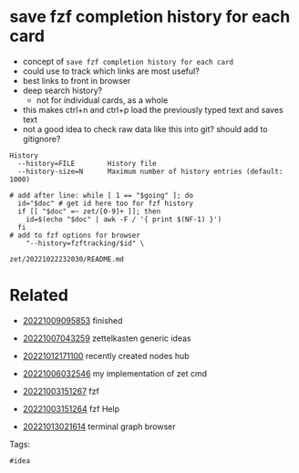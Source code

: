 # save fzf completion history for each card

- concept of `save fzf completion history for each card`
- could use to track which links are most useful?
- best links to front in browser
- deep search history?
  - not for individual cards, as a whole
- this makes ctrl+n and ctrl+p load the previously typed text and saves text
- not a good idea to check raw data like this into git? should add to gitignore?

```
History
  --history=FILE        History file
  --history-size=N      Maximum number of history entries (default: 1000)

# add after line: while [ 1 == "$going" ]; do
  id="$doc" # get id here too for fzf history
  if [[ "$doc" =~ zet/[0-9]+ ]]; then
    id=$(echo "$doc" | awk -F / '{ print $(NF-1) }')
  fi
# add to fzf options for browser
    "--history=fzftracking/$id" \
```

` zet/20221022232030/README.md `

# Related

- [20221009095853](/zet/20221009095853/README.md) finished

- [20221007043259](/zet/20221007043259/README.md) zettelkasten generic ideas
- [20221012171100](/zet/20221012171100/README.md) recently created nodes hub
- [20221006032546](/zet/20221006032546/README.md) my implementation of zet cmd
- [20221003151267](/zet/20221003151267/README.md) fzf
- [20221003151264](/zet/20221003151264/README.md) fzf Help
- [20221013021614](/zet/20221013021614/README.md) terminal graph browser

Tags:

    #idea
